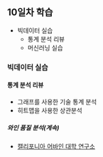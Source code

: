 ## 10일차 학습

- 빅데이터 실습
  - 통계 분석 리뷰
  - 머신러닝 실습

### 빅데이터 실습

#### 통계 분석 리뷰

- 그래프를 사용한 기술 통계 분석
- 히트맵을 사용한 상관분석

##### 와인 품질 분석(계속)

- [캘리포니아 어바인 대학 연구소](https://archive.ics.uci.edu/dataset/186/wine+quality)
